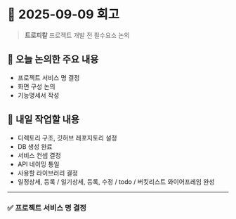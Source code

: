 # 📅 2025-09-09 회고

> **트로피칼** 프로젝트 개발 전 필수요소 논의

## 🧭 오늘 논의한 주요 내용

* 프로젝트 서비스 명 결정
* 화면 구성 논의
* 기능명세서 작성

## 🚩 내일 작업할 내용

* 디렉토리 구조, 깃허브 레포지토리 설정
* DB 생성 완료
* 서비스 컨셉 결정
* API 네이밍 통일
* 사용할 라이브러리 결정
* 일정상세, 등록 / 일기상세, 등록, 수정 / todo / 버킷리스트 와이어프레임 완성

---

### ✅ 프로젝트 서비스 명 결정
